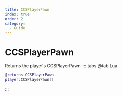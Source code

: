 ```yaml
---
title: CCSPlayerPawn
index: true
order: 2
category:
  - Guide
---
```


# CCSPlayerPawn
Returns the player's CCSPlayerPawn.
::: tabs
@tab Lua
```lua
@returns CCSPlayerPawn
player:CCSPlayerPawn()
```

:::